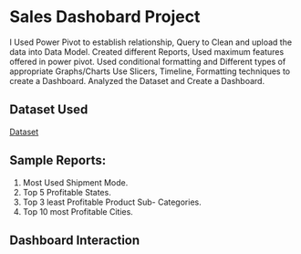 # Sales Dashobard Project
I Used Power Pivot to establish relationship, Query to Clean and upload the data into Data Model. Created different Reports, Used maximum features offered in power pivot. Used conditional formatting and Different types of appropriate Graphs/Charts Use Slicers, Timeline, Formatting techniques to create a Dashboard. Analyzed the Dataset and Create a Dashboard.

## Dataset Used
<a href="https://github.com/Bajpai777/Excel-Sales-Dashobard-Project/blob/main/Sales%20Data%20Set%20for%20Dashboard.xlsx">Dataset</a>

## Sample Reports:
1) Most Used Shipment Mode.
2) Top 5 Profitable States.
3) Top 3 least Profitable Product Sub- Categories.
4) Top 10 most Profitable Cities.

## Dashboard Interaction

